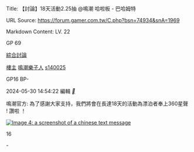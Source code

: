 Title: 【討論】18天活動2.25抽 @鳴潮 哈啦板 - 巴哈姆特

URL Source: https://forum.gamer.com.tw/C.php?bsn=74934&snA=1969

Markdown Content:
LV. 22

GP 69





[](https://home.gamer.com.tw/s140025)

[綜合討論](https://forum.gamer.com.tw/B.php?bsn=74934&subbsn=15)

[樓主](https://forum.gamer.com.tw/Co.php?bsn=74934&sn=18489&subbsn=15&bPage=0) [鳴潮樂子人](https://home.gamer.com.tw/s140025) [s140025](https://home.gamer.com.tw/s140025)

GP16 BP\-

2024-05-30 14:54:22 編輯 [__](https://prj.gamer.com.tw/app2u/bahaapp.html "手機發文")

鳴潮官方: 為了感謝大家支持，我們將會在長達18天的活動為漂泊者奉上360星聲 ! 讚啦 ！

[![Image 4: a screenshot of a chinese text message](https://truth.bahamut.com.tw/s01/202405/forum/74934/5211e1c3e87d9bbe71cac9bf2dc95902.JPG)](https://truth.bahamut.com.tw/s01/202405/forum/74934/5211e1c3e87d9bbe71cac9bf2dc95902.JPG)

16

\-

